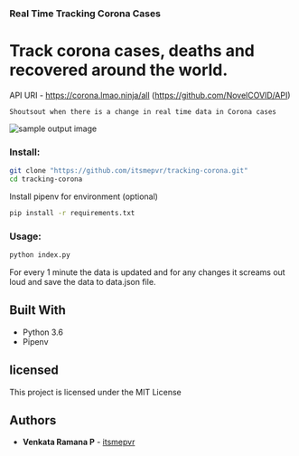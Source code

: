 ### Real Time Tracking Corona Cases 

# Track corona cases, deaths and recovered around the world.

API URI - https://corona.lmao.ninja/all (https://github.com/NovelCOVID/API)

``` Shoutsout when there is a change in real time data in Corona cases ```

![sample output image](output.png)

### Install: 
```bash
git clone "https://github.com/itsmepvr/tracking-corona.git"
cd tracking-corona
```
Install pipenv for environment (optional)
```bash
pip install -r requirements.txt
```

### Usage:
```bash
python index.py
```
For every 1 minute the data is updated and for any changes it screams out loud and save the data to data.json file.

## Built With

* Python 3.6
* Pipenv

## licensed

This project is licensed under the MIT License

## Authors

* **Venkata Ramana P** - [itsmepvr](https://itsmepvr.github.io)